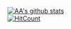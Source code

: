 [![AA's github stats](https://github-readme-stats-umber.vercel.app/api?username=adoesgit&show_icons=true)](https://github.com/ADoesGit)\
[![HitCount](https://hits.dwyl.com/ADoesGit/adoesgit.svg)](https://github.com/adoesgit/adoesgit)
